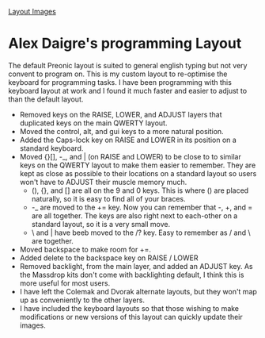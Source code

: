 [Layout Images](https://imgur.com/a/k95XQlP)

# Alex Daigre's programming Layout

The default Preonic layout is suited to general english typing but not very convent to program on. This is my custom layout to re-optimise the keyboard for programming tasks.
I have been programming with this keyboard layout at work and I found it much faster and easier to adjust to than the default layout.

- Removed keys on the RAISE, LOWER, and ADJUST layers that duplicated keys on the main QWERTY layout.
- Moved the control, alt, and gui keys to a more natural position.
- Added the Caps-lock key on RAISE and LOWER in its position on a standard keyboard.
- Moved {}[], -_, and \| (on RAISE and LOWER) to be close to to similar keys on the QWERTY layout to make them easier to remember. They are kept as close as possible to their locations on a standard layout so users won't have to ADJUST their muscle memory much.
    - (), {}, and [] are all on the 9 and 0 keys. This is where () are placed naturally, so it is easy to find all of your braces.
    - -_ are moved to the += key. Now you can remember that -, +, and = are all together. The keys are also right next to each-other on a standard layout, so it is a very small move.
    - \ and | have beeb moved to the /? key. Easy to remember as / and \ are together.
- Moved backspace to make room for +=.
- Added delete to the backspace key on RAISE / LOWER
- Removed backlight, from the main layer, and added an ADJUST key. As the Massdrop kits don't come with backlighting default, I think this is more useful for most users.
- I have left the Colemak and Dvorak alternate layouts, but they won't map up as conveniently to the other layers.
- I have included the keyboard layouts so that those wishing to make modifications or new versions of this layout can quickly update their images.
